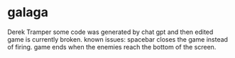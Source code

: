 # galaga
Derek Tramper
some code was generated by chat gpt and then edited
game is currently broken. known issues:
    spacebar closes the game instead of firing.
    game ends when the enemies reach the bottom of the screen.
